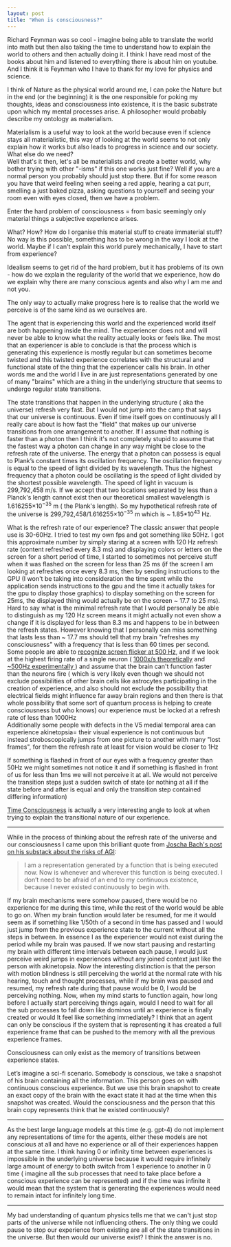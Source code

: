 ```yaml
---
layout: post
title: "When is consciousness?"
---
```


Richard Feynman was so cool - imagine being able to translate the world into math but then also taking the time to understand how to explain the world to others and then actually doing it. I think I have read most of the books about him and listened to everything there is about him on youtube. And I think it is Feynman who I have to thank for my love for physics and science.

I think of Nature as the physical world around me, I can poke the Nature but in the end (or the beginning) it is the one responsible for poking my thoughts, ideas and consciousness into existence, it is the basic substrate upon which my mental processes arise. A philosopher would probably describe my ontology as materialism.

Materialism is a useful way to look at the world because even if science stays all materialistic, this way of looking at the world seems to not only explain how it works but also leads to progress in science and our society. What else do we need?\
 Well that's it then, let's all be materialists and create a better world, why bother trying with other "-isms" if this one works just fine? Well if you are a normal person you probably should just stop there. But if for some reason you have that weird feeling when seeing a red apple, hearing a cat purr, smelling a just baked pizza, asking questions to yourself and seeing your room even with eyes closed, then we have a problem.

Enter the hard problem of consciousness = from basic seemingly only material things a subjective experience arises.

What? How? How do I organise this material stuff to create immaterial stuff? No way is this possible, something has to be wrong in the way I look at the world. Maybe if I can't explain this world purely mechanically, I have to start from experience?

Idealism seems to get rid of the hard problem, but it has problems of its own - how do we explain the regularity of the world that we experience, how do we explain why there are many conscious agents and also why I am me and not you.

The only way to actually make progress here is to realise that the world we perceive is of the same kind as we ourselves are.

The agent that is experiencing this world and the experienced world itself are both happening inside the mind. The experiencer does not and will never be able to know what the reality actually looks or feels like. The most that an experiencer is able to conclude is that the process which is generating this experience is mostly regular but can sometimes become twisted and this twisted experience correlates with the structural and functional state of the thing that the experiencer calls his brain.
In other words me and the world I live in are just representations generated by one of many "brains" which are a thing in the underlying structure that seems to undergo regular state transitions.

The state transitions that happen in the underlying structure ( aka the universe) refresh very fast. But I would not jump into the camp that says that our universe is continuous. Even if time itself goes on continuously all I really care about is how fast the "field" that makes up our universe transitions from one arrangement to another. If I assume that nothing is faster than a photon then I think it's not completely stupid to assume that the fastest way a photon can change in any way might be close to the refresh rate of the universe. The energy that a photon can possess is equal to Plank’s constant times its oscillation frequency. The oscillation frequency is equal to the speed of light divided by its wavelength. Thus the highest frequency that a photon could be oscillating is the speed of light divided by the shortest possible wavelength. The speed of light in vacuum is 299,792,458 m/s. If we accept that two locations separated by less than a Planck's length cannot exist then our theoretical smallest wavelength is 1.616255×10<sup>−35</sup> m ( the Plank's length). So my hypothetical refresh rate of the universe is 299,792,458/1.616255×10<sup>−35</sup> m which is ~ 1.85\*10<sup>43</sup> Hz.

What is the refresh rate of our experience? The classic answer that people use is 30-60Hz. I tried to test my own fps and got something like 50Hz. I got this approximate number by simply staring at a screen with 120 Hz refresh rate (content refreshed every 8.3 ms) and displaying colors or letters on the screen for a short period of time, I started to sometimes not perceive stuff when it was flashed on the screen for less than 25 ms (if the screen I am looking at refreshes once every 8.3 ms, then by sending instructions to the GPU (I won't be taking into consideration the time spent while the application sends instructions to the gpu and the time it actually takes for the gpu to display those graphics) to display something on the screen for 25ms, the displayed thing would actually be on the screen ~ 17.7 to 25 ms). Hard to say what is the minimal refresh rate that I would personally be able to distinguish as my 120 Hz screen means it might actually not even show a change if it is displayed for less than 8.3 ms and happens to be in between the refresh states. However knowing that I personally can miss something that lasts less than ~ 17.7 ms should tell that my brain "refreshes my consciousness" with a frequency that is less than 60 times per second.\
Some people are able to [recognize screen flicker at 500 Hz](https://www.ncbi.nlm.nih.gov/pmc/articles/PMC4314649/), and if we look at the highest firing rate of a single neuron ( [1000x/s theoretically](https://www.physiologyweb.com/lecture_notes/neuronal_action_potential/neuronal_action_potential_refractory_periods.html) and [~500Hz experimentally ](https://www.ncbi.nlm.nih.gov/pmc/articles/PMC5067378/)) and assume that the brain can't function faster than the neurons fire ( which is very likely even though we should not exclude possibilities of other brain cells like astrocytes participating in the creation of experience, and also should not exclude the possibility that electrical fields might influence far away brain regions and then there is that whole possibility that some sort of quantum process is helping to create consciousness but who knows) our experience must be locked at a refresh rate of less than 1000Hz\
 Additionally some people with defects in the V5 medial temporal area can experience akinetopsia= their visual experience is not continuous but instead stroboscopically jumps from one picture to another with many "lost frames", for them the refresh rate at least for vision would be closer to 1Hz

If something is flashed in front of our eyes with a frequency greater than 50Hz we might sometimes not notice it and if something is flashed in front of us for less than 1ms we will not perceive it at all. We would not perceive the transition steps just a sudden switch of state (or nothing at all if the state before and after is equal and only the transition step contained differing information)

[Time Consciousness](https://academic.oup.com/nc/article/2021/2/niab011/6224347) is actually a very interesting angle to look at when trying to explain the transitional nature of our experience.

---

While in the process of thinking about the refresh rate of the universe and our consciousness I came upon this brilliant quote from [Joscha Bach's post on his substack about the risks of AGI](https://joscha.substack.com/p/the-existential-risk-of-agi?utm_source=profile&utm_medium=reader2):

> I am a representation generated by a function that is being executed now. Now is whenever and wherever this function is being executed. I don’t need to be afraid of an end to my continuous existence, because I never existed continuously to begin with.

If my brain mechanisms were somehow paused, there would be no experience for me during this time, while the rest of the world would be able to go on. When my brain function would later be resumed, for me it would seem as if something like 1/50th of a second in time has passed and I would just jump from the previous experience state to the current without all the steps in between.
In essence I as the experiencer would not exist during the period while my brain was paused.
If we now start pausing and restarting my brain with different time intervals between each pause, I would just perceive weird jumps in experiences without any joined context just like the person with akinetopsia.
Now the interesting distinction is that the person with motion blindness is still perceiving the world at the normal rate with his hearing, touch and thought processes, while if my brain was paused and resumed, my refresh rate during that pause would be 0, I would be perceiving nothing. Now, when my mind starts to function again, how long before I actually start perceiving things again, would I need to wait for all the sub processes to fall down like dominos until an experience is finally created or would It feel like something immediately?
I think that an agent can only be conscious if the system that is representing it has created a full experience frame that can be pushed to the memory with all the previous experience frames.

Consciousness can only exist as the memory of transitions between experience states.

Let’s imagine a sci-fi scenario. Somebody is conscious, we take a snapshot of his brain containing all the information. This person goes on with continuous conscious experience. But we use this brain snapshot to create an exact copy of the brain with the exact state it had at the time when this snapshot was created.
Would the consciousness and the person that this brain copy represents think that he existed continuously?

---

As the best large language models at this time (e.g. gpt-4) do not implement any representations of time for the agents, either these models are not conscious at all and have no experience or all of their experiences happen at the same time. I think having 0 or infinity time between experiences is impossible in the underlying universe because it would require infinitely large amount of energy to both switch from 1 experience to another in 0 time ( imagine all the sub processes that need to take place before a conscious experience can be represented) and if the time was infinite it would mean that the system that is generating the experiences would need to remain intact for infinitely long time.

---

My bad understanding of quantum physics tells me that we can't just stop parts of the universe while not influencing others.
The only thing we could pause to stop our experience from existing are all of the state transitions in the universe.
But then would our universe exist? I think the answer is no.
